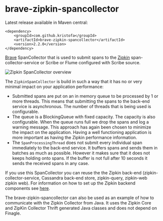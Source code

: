 # brave-zipkin-spancollector #

Latest release available in Maven central:

    <dependency>
        <groupId>com.github.kristofa</groupId>
        <artifactId>brave-zipkin-spancollector</artifactId>
        <version>2.2.0</version>
    </dependency>


[Brave](https://github.com/kristofa/brave) SpanCollector that is used to submit spans to the [Zipkin](https://github.com/twitter/zipkin/) span-collector-service or Scribe
or Flume configured with Scribe source.

![Zipkin SpanCollector overview](https://raw.github.com/wiki/kristofa/brave/ZipkinSpanCollector.png)

The `ZipkinSpanCollector` is build in such a way that it has no or very minimal impact on your application performance:

*    Submitted spans are put on an in memory queue to be processed by 1 or more threads. This means that submitting the spans to the back-end service is
asynchronous.  The number of threads that is being used is configurable.
*    The queue is a BlockingQueue with fixed capacity.  The capacity is also configurable. When the queue runs full we drop the spans and log a warning message.
This approach has again been chosen to minimize the impact on the application. Having a well functioning application is more important as having the Zipkin performance information.
*    The `SpanProcessingThread` does not submit every individual span immediately to the back-end service. It buffers spans and sends them in batches as much as possible.
However it makes sure that it does not keeps holding onto spans. If the buffer is not full after 10 seconds it sends the received spans in any case.


If you use this SpanCollector you can reuse the the Zipkin back-end (zipkin-collector-service, Cassandra back-end store, zipkin-query, zipkin-web zipkin web).
For information on how to set up the Zipkin backend components see [here](http://twitter.github.io/zipkin/install.html).

The brave-zipkin-spancollector can also be used as an example of how to communicate with the Zipkin Collector from Java.
It uses the Zipkin Core and ZipKin Collector Thrift generated Java classes and does not depend on Finagle.